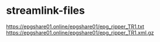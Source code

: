 # streamlink-files

https://epgshare01.online/epgshare01/epg_ripper_TR1.txt
https://epgshare01.online/epgshare01/epg_ripper_TR1.xml.gz
